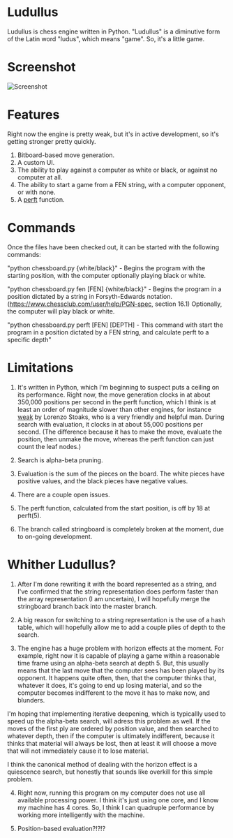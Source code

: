 Ludullus
========
Ludullus is chess engine written in Python. "Ludullus" is a diminutive form of the Latin word "ludus", which means "game". So, it's a little game.

Screenshot
==========
![Screenshot](https://cloud.githubusercontent.com/assets/3838367/18210411/592c9e90-7106-11e6-83af-a51321de8f6d.png)

Features
========
Right now the engine is pretty weak, but it's in active development, so it's getting stronger pretty quickly.

1. Bitboard-based move generation.
2. A custom UI.
3. The ability to play against a computer as white or black, or against no computer at all.
4. The ability to start a game from a FEN string, with a computer opponent, or with none.
5. A [perft](https://chessprogramming.wikispaces.com/Perft) function.

Commands
========

Once the files have been checked out, it can be started with the following commands:

"python chessboard.py {white/black}" - Begins the program with the starting position, with the computer optionally playing black or white.

"python chessboard.py fen [FEN] {white/black}" - Begins the program in a position dictated by a string in Forsyth-Edwards notation. (https://www.chessclub.com/user/help/PGN-spec, section 16.1) Optionally, the computer will play black or white.

"python chessboard.py perft [FEN] [DEPTH] - This command with start the program in a position dictated by a FEN string, and calculate perft to a specific depth"

Limitations
===========

1. It's written in Python, which I'm beginning to suspect puts a ceiling on its performance. Right now, the move generation clocks in at about 350,000 positions per second in the perft function, which I think is at least an order of magnitude slower than other engines, for instance [weak](https://github.com/lorenzo-stoakes/weak) by Lorenzo Stoaks, who is a very friendly and helpful man. During search with evaluation, it clocks in at about 55,000 positions per second. (The difference because it has to make the move, evaluate the position, then unmake the move, whereas the perft function can just count the leaf nodes.)

2. Search is alpha-beta pruning.

3. Evaluation is the sum of the pieces on the board. The white pieces have positive values, and the black pieces have negative values.

4. There are a couple open issues. 

5. The perft function, calculated from the start position, is off by 18 at perft(5).

6. The branch called stringboard is completely broken at the moment, due to on-going development.

Whither Ludullus?
=================

1. After I'm done rewriting it with the board represented as a string, and I've confirmed that the string representation does perform faster than the array representation (I am uncertain), I will hopefully merge the stringboard branch back into the master branch.

2. A big reason for switching to a string representation is the use of a hash table, which will hopefully allow me to add a couple plies of depth to the search.

3. The engine has a huge problem with horizon effects at the moment. For example, right now it is capable of playing a game within a reasonable time frame using an alpha-beta search at depth 5. But, this usually means that the last move that the computer sees has been played by its opponent. It happens quite often, then, that the computer thinks that, whatever it does, it's going to end up losing material, and so the computer becomes indifferent to the move it has to make now, and blunders. 

I'm hoping that implementing iterative deepening, which is typicallly used to speed up the alpha-beta search, will adress this problem as well. If the moves of the first ply are ordered by position value, and then searched to whatever depth, then if the computer is ultimately indifferent, because it thinks that material will always be lost, then at least it will choose a move that will not immediately cause it to lose material.

I think the canonical method of dealing with the horizon effect is a quiescence search, but honestly that sounds like overkill for this simple problem.

4. Right now, running this program on my computer does not use all available processing power. I think it's just using one core, and I know my machine has 4 cores. So, I think I can quadruple performance by working more intelligently with the machine.

5. Position-based evaluation?!?!?